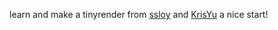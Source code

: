 learn and make a tinyrender from [ssloy](https://github.com/ssloy/tinyrenderer) and [KrisYu](https://github.com/KrisYu/tinyrender)
a nice start!